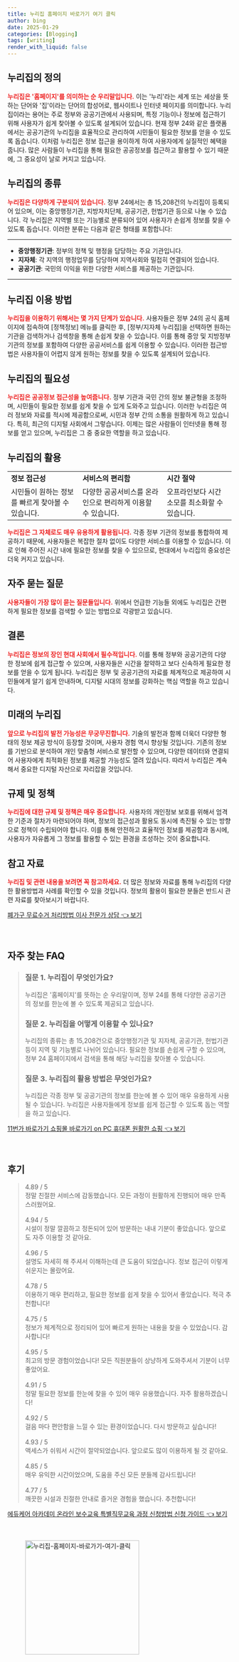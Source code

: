 ```yaml
---
title: 누리집 홈페이지 바로가기 여기 클릭
author: bing
date: 2025-01-29
categories: [Blogging]
tags: [writing]
render_with_liquid: false
---
```



<h2 id='누리집 정의'>누리집의 정의</h2>

<p><b><span style="color: #ee2323;">누리집은 '홈페이지'를 의미하는 순 우리말입니다.</span></b> 이는 '누리'라는 세계 또는 세상을 뜻하는 단어와 '집'이라는 단어의 합성어로, 웹사이트나 인터넷 페이지를 의미합니다. 누리집이라는 용어는 주로 정부와 공공기관에서 사용되며, 특정 기능이나 정보에 접근하기 위해 사용자가 쉽게 찾아볼 수 있도록 설계되어 있습니다. 현재 정부 24와 같은 플랫폼에서는 공공기관의 누리집을 효율적으로 관리하여 시민들이 필요한 정보를 얻을 수 있도록 돕습니다. 이처럼 누리집은 정보 접근을 용이하게 하여 사용자에게 실질적인 혜택을 줍니다. 많은 사람들이 누리집을 통해 필요한 공공정보를 접근하고 활용할 수 있기 때문에, 그 중요성이 날로 커지고 있습니다.</p>

<h2 id='누리집의 종류'>누리집의 종류</h2>

<p><b><span style="color: #ee2323;">누리집은 다양하게 구분되어 있습니다.</span></b> 정부 24에서는 총 15,208건의 누리집이 등록되어 있으며, 이는 중앙행정기관, 지방자치단체, 공공기관, 헌법기관 등으로 나눌 수 있습니다. 각 누리집은 지역별 또는 기능별로 분류되어 있어 사용자가 손쉽게 정보를 찾을 수 있도록 돕습니다. 이러한 분류는 다음과 같은 형태를 포함합니다:</p>

<hr />

<ul>
    <li><b>중앙행정기관</b>: 정부의 정책 및 행정을 담당하는 주요 기관입니다.</li>
    <li><b>지자체</b>: 각 지역의 행정업무를 담당하며 지역사회와 밀접히 연결되어 있습니다.</li>
    <li><b>공공기관</b>: 국민의 이익을 위한 다양한 서비스를 제공하는 기관입니다.</li>
</ul>

<hr />

<h2 id='누리집 이용 방법'>누리집 이용 방법</h2>

<p><b><span style="color: #ee2323;">누리집을 이용하기 위해서는 몇 가지 단계가 있습니다.</span></b> 사용자들은 정부 24의 공식 홈페이지에 접속하여 [정책정보] 메뉴를 클릭한 후, [정부/지자체 누리집]을 선택하면 원하는 기관을 검색하거나 검색창을 통해 손쉽게 찾을 수 있습니다. 이를 통해 중앙 및 지방정부 기관의 정보를 포함하여 다양한 공공서비스를 쉽게 이용할 수 있습니다. 이러한 접근방법은 사용자들이 어렵지 않게 원하는 정보를 찾을 수 있도록 설계되어 있습니다.</p>

<h2 id='누리집의 필요성'>누리집의 필요성</h2>

<p><b><span style="color: #ee2323;">누리집은 공공정보 접근성을 높여줍니다.</span></b> 정부 기관과 국민 간의 정보 불균형을 조정하며, 시민들이 필요한 정보를 쉽게 찾을 수 있게 도와주고 있습니다. 이러한 누리집은 여러 정보와 자료를 적시에 제공함으로써, 시민과 정부 간의 소통을 원활하게 하고 있습니다. 특히, 최근의 디지털 사회에서 그렇습니다. 이제는 많은 사람들이 인터넷을 통해 정보를 얻고 있으며, 누리집은 그 중 중요한 역할을 하고 있습니다.</p>

<h2 id='누리집 활용'>누리집의 활용</h2>

<table>
    <tr>
        <td><b>정보 접근성</b></td>
        <td><b>서비스의 편리함</b></td>
        <td><b>시간 절약</b></td>
    </tr>
    <tr>
        <td>시민들이 원하는 정보를 빠르게 찾아볼 수 있습니다.</td>
        <td>다양한 공공서비스를 온라인으로 편리하게 이용할 수 있습니다.</td>
        <td>오프라인보다 시간 소모를 최소화할 수 있습니다.</td>
    </tr>
</table>

<p><b><span style="color: #ee2323;">누리집은 그 자체로도 매우 유용하게 활용됩니다.</span></b> 각종 정부 기관의 정보를 통합하여 제공하기 때문에, 사용자들은 복잡한 절차 없이도 다양한 서비스를 이용할 수 있습니다. 이로 인해 주어진 시간 내에 필요한 정보를 찾을 수 있으므로, 현대에서 누리집의 중요성은 더욱 커지고 있습니다. </p>

<h2 id='자주 묻는 질문'>자주 묻는 질문</h2>

<p><b><span style="color: #ee2323;">사용자들이 가장 많이 묻는 질문들입니다.</span></b> 위에서 언급한 기능들 외에도 누리집은 간편하게 필요한 정보를 검색할 수 있는 방법으로 각광받고 있습니다.</p>

<h2 id='결론'>결론</h2>

<p><b><span style="color: #ee2323;">누리집은 정보의 장인 현대 사회에서 필수적입니다.</span></b> 이를 통해 정부와 공공기관의 다양한 정보에 쉽게 접근할 수 있으며, 사용자들은 시간을 절약하고 보다 신속하게 필요한 정보를 얻을 수 있게 됩니다. 누리집은 정부 및 공공기관의 자료를 체계적으로 제공하여 시민들에게 알기 쉽게 안내하며, 디지털 시대의 정보를 강화하는 핵심 역할을 하고 있습니다.</p>

<h2 id='미래의 누리집'>미래의 누리집</h2>

<p><b><span style="color: #ee2323;">앞으로 누리집의 발전 가능성은 무궁무진합니다.</span></b> 기술의 발전과 함께 더욱더 다양한 형태의 정보 제공 방식이 등장할 것이며, 사용자 경험 역시 향상될 것입니다. 기존의 정보를 기반으로 분석하여 개인 맞춤형 서비스로 발전할 수 있으며, 다양한 데이터와 연결되어 사용자에게 최적화된 정보를 제공할 가능성도 열려 있습니다. 따라서 누리집은 계속해서 중요한 디지털 자산으로 자리잡을 것입니다.</p>

<h2 id='규제 및 정책'>규제 및 정책</h2>

<p><b><span style="color: #ee2323;">누리집에 대한 규제 및 정책은 매우 중요합니다.</span></b> 사용자의 개인정보 보호를 위해서 엄격한 기준과 절차가 마련되어야 하며, 정보의 접근성과 활용도 동시에 촉진될 수 있는 방향으로 정책이 수립되어야 합니다. 이를 통해 안전하고 효율적인 정보를 제공함과 동시에, 사용자가 자유롭게 그 정보를 활용할 수 있는 환경을 조성하는 것이 중요합니다.</p>

<h2 id='참고 자료'>참고 자료</h2>

<p><b><span style="color: #ee2323;">누리집 및 관련 내용을 보려면 꼭 참고하세요.</span></b> 더 많은 정보와 자료를 통해 누리집의 다양한 활용방법과 사례를 확인할 수 있을 것입니다. 정보의 활용이 필요한 분들은 반드시 관련 자료를 찾아보시기 바랍니다.</p>


<p><a class="click-button" title="폐가구 무료수거 처리방법 이사 전문가 상담" href="https://greenforu.github.io/posts/%ED%8F%90%EA%B0%80%EA%B5%AC-%EB%AC%B4%EB%A3%8C%EC%88%98%EA%B1%B0-%EC%B2%98%EB%A6%AC%EB%B0%A9%EB%B2%95-%EC%9D%B4%EC%82%AC-%EC%A0%84%EB%AC%B8%EA%B0%80-%EC%83%81%EB%8B%B4/" rel="dofollow">폐가구 무료수거 처리방법 이사 전문가 상담 👈 보기</a></p><br>
<h2 id='자주_찾는_FAQ'>자주 찾는 FAQ</h2>
<div itemscope="" itemtype="https://schema.org/FAQPage">
<blockquote>
<div itemscope="" itemprop="mainEntity" itemtype="https://schema.org/Question">
<h3 itemprop="name">질문 1. 누리집이 무엇인가요?</h3>
<div itemscope="" itemprop="acceptedAnswer" itemtype="https://schema.org/Answer">
<span itemprop="text">
<p>누리집은 '홈페이지'를 뜻하는 순 우리말이며, 정부 24를 통해 다양한 공공기관의 정보를 한눈에 볼 수 있도록 제공되고 있습니다.</p>
</span>
</div>
</div>
<div itemscope="" itemprop="mainEntity" itemtype="https://schema.org/Question">
<h3 itemprop="name">질문 2. 누리집을 어떻게 이용할 수 있나요?</h3>
<div itemscope="" itemprop="acceptedAnswer" itemtype="https://schema.org/Answer">
<span itemprop="text">
<p>누리집의 종류는 총 15,208건으로 중앙행정기관 및 지자체, 공공기관, 헌법기관 등이 지역 및 기능별로 나뉘어 있습니다. 필요한 정보를 손쉽게 구할 수 있으며, 정부 24 홈페이지에서 검색을 통해 해당 누리집을 찾아볼 수 있습니다.</p>
</span>
</div>
</div>
<div itemscope="" itemprop="mainEntity" itemtype="https://schema.org/Question">
<h3 itemprop="name">질문 3. 누리집의 활용 방법은 무엇인가요?</h3>
<div itemscope="" itemprop="acceptedAnswer" itemtype="https://schema.org/Answer">
<span itemprop="text">
<p>누리집은 각종 정부 및 공공기관의 정보를 한눈에 볼 수 있어 매우 유용하게 사용될 수 있습니다. 누리집은 사용자들에게 정보를 쉽게 접근할 수 있도록 돕는 역할을 하고 있습니다.</p>
</span>
</div>
</div>
</blockquote>
</div>
<p><a class="click-button" title="11번가 바로가기 쇼핑몰 바로가기 on PC 휴대폰 원활한 쇼핑" href="https://greenforu.github.io/posts/11%EB%B2%88%EA%B0%80-%EB%B0%94%EB%A1%9C%EA%B0%80%EA%B8%B0-%EC%87%BC%ED%95%91%EB%AA%B0-%EB%B0%94%EB%A1%9C%EA%B0%80%EA%B8%B0-on-PC-%ED%9C%B4%EB%8C%80%ED%8F%B0-%EC%9B%90%ED%99%9C%ED%95%9C-%EC%87%BC%ED%95%91/" rel="dofollow">11번가 바로가기 쇼핑몰 바로가기 on PC 휴대폰 원활한 쇼핑 👈 보기</a></p><br>
<h2 id='후기'>후기</h2>
<div itemscope itemtype="https://schema.org/Product">
  <blockquote>
  <div itemprop="review" itemscope itemtype="https://schema.org/Review">
      <div itemprop="reviewRating" itemscope itemtype="https://schema.org/Rating"> <span itemprop="ratingValue">4.89</span> / <span itemprop="bestRating">5</span> </div>
      <span itemprop="reviewBody">정말 친절한 서비스에 감동했습니다. 모든 과정이 원활하게 진행되어 매우 만족스러웠어요.</span>
  </div>
  <br>
  <div itemprop="review" itemscope itemtype="https://schema.org/Review">
      <div itemprop="reviewRating" itemscope itemtype="https://schema.org/Rating"> <span itemprop="ratingValue">4.94</span> / <span itemprop="bestRating">5</span> </div>
      <span itemprop="reviewBody">시설이 정말 깔끔하고 정돈되어 있어 방문하는 내내 기분이 좋았습니다. 앞으로도 자주 이용할 것 같아요.</span>
  </div>
  <br>
  <div itemprop="review" itemscope itemtype="https://schema.org/Review">
      <div itemprop="reviewRating" itemscope itemtype="https://schema.org/Rating"> <span itemprop="ratingValue">4.96</span> / <span itemprop="bestRating">5</span> </div>
      <span itemprop="reviewBody">설명도 자세히 해 주셔서 이해하는데 큰 도움이 되었습니다. 정보 접근이 이렇게 쉬운지는 몰랐어요.</span>
  </div>
  <br>
  <div itemprop="review" itemscope itemtype="https://schema.org/Review">
      <div itemprop="reviewRating" itemscope itemtype="https://schema.org/Rating"> <span itemprop="ratingValue">4.78</span> / <span itemprop="bestRating">5</span> </div>
      <span itemprop="reviewBody">이용하기 매우 편리하고, 필요한 정보를 쉽게 찾을 수 있어서 좋았습니다. 적극 추천합니다!</span>
  </div>
  <br>
  <div itemprop="review" itemscope itemtype="https://schema.org/Review">
      <div itemprop="reviewRating" itemscope itemtype="https://schema.org/Rating"> <span itemprop="ratingValue">4.75</span> / <span itemprop="bestRating">5</span> </div>
      <span itemprop="reviewBody">정보가 체계적으로 정리되어 있어 빠르게 원하는 내용을 찾을 수 있었습니다. 감사합니다!</span>
  </div>
  <br>
  <div itemprop="review" itemscope itemtype="https://schema.org/Review">
      <div itemprop="reviewRating" itemscope itemtype="https://schema.org/Rating"> <span itemprop="ratingValue">4.95</span> / <span itemprop="bestRating">5</span> </div>
      <span itemprop="reviewBody">최고의 방문 경험이었습니다! 모든 직원분들이 상냥하게 도와주셔서 기분이 너무 좋았어요.</span>
  </div>
  <br>
  <div itemprop="review" itemscope itemtype="https://schema.org/Review">
      <div itemprop="reviewRating" itemscope itemtype="https://schema.org/Rating"> <span itemprop="ratingValue">4.91</span> / <span itemprop="bestRating">5</span> </div>
      <span itemprop="reviewBody">정말 필요한 정보를 한눈에 찾을 수 있어 매우 유용했습니다. 자주 활용하겠습니다!</span>
  </div>
  <br>
  <div itemprop="review" itemscope itemtype="https://schema.org/Review">
      <div itemprop="reviewRating" itemscope itemtype="https://schema.org/Rating"> <span itemprop="ratingValue">4.92</span> / <span itemprop="bestRating">5</span> </div>
      <span itemprop="reviewBody">걸음 마다 편안함을 느낄 수 있는 환경이었습니다. 다시 방문하고 싶습니다!</span>
  </div>
  <br>
  <div itemprop="review" itemscope itemtype="https://schema.org/Review">
      <div itemprop="reviewRating" itemscope itemtype="https://schema.org/Rating"> <span itemprop="ratingValue">4.93</span> / <span itemprop="bestRating">5</span> </div>
      <span itemprop="reviewBody">액세스가 쉬워서 시간이 절약되었습니다. 앞으로도 많이 이용하게 될 것 같아요.</span>
  </div>
  <br>
  <div itemprop="review" itemscope itemtype="https://schema.org/Review">
      <div itemprop="reviewRating" itemscope itemtype="https://schema.org/Rating"> <span itemprop="ratingValue">4.85</span> / <span itemprop="bestRating">5</span> </div>
      <span itemprop="reviewBody">매우 유익한 시간이었으며, 도움을 주신 모든 분들께 감사드립니다!</span>
  </div>
  <br>
  <div itemprop="review" itemscope itemtype="https://schema.org/Review">
      <div itemprop="reviewRating" itemscope itemtype="https://schema.org/Rating"> <span itemprop="ratingValue">4.77</span> / <span itemprop="bestRating">5</span> </div>
      <span itemprop="reviewBody">깨끗한 시설과 친절한 안내로 즐거운 경험을 했습니다. 추천합니다!</span>
  </div>
  </blockquote>
</div>
<p><a class="click-button" title="에듀케어 아카데미 온라인 보수교육 특별직무교육 과정 신청방법 신청 가이드" href="https://greenforu.github.io/posts/%EC%97%90%EB%93%80%EC%BC%80%EC%96%B4-%EC%95%84%EC%B9%B4%EB%8D%B0%EB%AF%B8-%EC%98%A8%EB%9D%BC%EC%9D%B8-%EB%B3%B4%EC%88%98%EA%B5%90%EC%9C%A1-%ED%8A%B9%EB%B3%84%EC%A7%81%EB%AC%B4%EA%B5%90%EC%9C%A1-%EA%B3%BC%EC%A0%95-%EC%8B%A0%EC%B2%AD%EB%B0%A9%EB%B2%95-%EC%8B%A0%EC%B2%AD-%EA%B0%80%EC%9D%B4%EB%93%9C/" rel="dofollow">에듀케어 아카데미 온라인 보수교육 특별직무교육 과정 신청방법 신청 가이드 👈 보기</a></p><br>
<figure class="image"><img src="https://greenforu.github.io/assets/img/thumbnail/누리집-홈페이지-바로가기-여기-클릭.webp" alt="누리집-홈페이지-바로가기-여기-클릭" width="256" height="256"></figure>